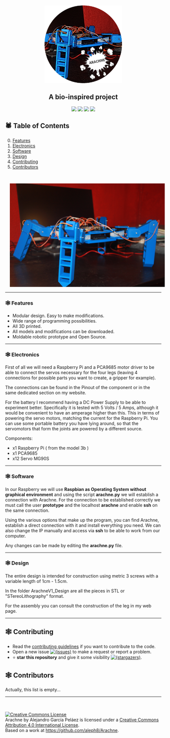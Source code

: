 
<p align="center"><a href="https://www.alejandrogp.com/laboratory/arachne"><img hspace="15" width="250" height="250" src="https://github.com/aleph8/aleph8/blob/main/logos/arachnelogo.png?raw=true"></a></p>

<h2 align="center"> A bio-inspired project </h2>

<p align="center"><img src="https://img.shields.io/badge/Python-00599C?style=flat-square&logo=python"> <img src="https://img.shields.io/badge/version-v1.0-informational?style=flat-square"/> <img src="https://img.shields.io/badge/project-documented-success?style=flat-square"/></a> <a href="LICENSE"><img src="https://img.shields.io/badge/license-Creative Commons 4.0-informational?style=flat-square"/></a></p>

## :spider: Table of Contents
0. [Features](#spider_web-features)
1. [Electronics](#spider_web-electronics)
2. [Software](#spider_web-software)
3. [Design](#spider_web-design)
4. [Contributing](#spider_web-contributing)
5. [Contributors](#spider_web-contributors)

<br><p align="center"><a href="/"><img hspace="15" width="500" src="arachne_picture.JPG?raw=true"></a></p>

***

### :spider_web: Features

+ Modular design. Easy to make modifications.
+ Wide range of programming possibilities.
+ All 3D printed.
+ All models and modifications can be downloaded.
+ Moldable robotic prototype and Open Source.

***

### :spider_web: Electronics 

First of all we will need a Raspberry Pi and a PCA9685 motor driver to be able to connect the servos necessary for the four legs (leaving 4 connections for possible parts you want to create, a gripper for example).

The connections can be found in the Pinout of the component or in the same dedicated section on my website.

For the battery I recommend having a DC Power Supply to be able to experiment better. Specifically it is tested with 5 Volts / 5 Amps, although it would be convenient to have an amperage higher than this. This in terms of powering the servo motors, matching the current for the Raspberry Pi. You can use some portable battery you have lying around, so that the servomotors that form the joints are powered by a different source.

Components:

+ x1 Raspberry Pi ( from the model 3b )
+ x1 PCA9685
+ x12 Servo MG90S

***

### :spider_web: Software

In our Raspberry we will use **Raspbian as Operating System without graphical environment** and using the script **arachne.py** we will establish a connection with Arachne. For the connection to be established correctly we must call the user **prototype** and the localhost **arachne** and enable **ssh** on the same connection.

Using the various options that make up the program, you can find Arachne, establish a direct connection with it and install everything you need. We can also change the IP manually and access via **ssh** to be able to work from our computer.

Any changes can be made by editing the **arachne.py** file.

***

### :spider_web: Design

The entire design is intended for construction using metric 3 screws with a variable length of 1cm - 1.5cm.

In the folder ArachneV1_Design are all the pieces in STL or "STereoLithography" format. 

For the assembly you can consult the construction of the leg in my web page.

***

## :spider_web: Contributing

- Read the [contributing guidelines](CONTRIBUTING.md) if you want to contribute to the code.
- Open a new issue [![(issues)](https://img.shields.io/github/issues/aleph8/Arachne?logo=github&style=social)](https://github.com/MiguelMJ/Arachne/issues/new) to make a request or report a problem.
- :star:  **star this repository** and give it some visibility [![(stargazers)](https://img.shields.io/github/stars/aleph8/Arachne?style=social)](https://github.com/aleph8/Arachne/stargazers).

## :spider_web: Contributors
Actually, this list is empty...

***

<br><br>
<a rel="license" href="http://creativecommons.org/licenses/by/4.0/"><img alt="Creative Commons License" style="border-width:0" src="https://i.creativecommons.org/l/by/4.0/88x31.png" /></a><br /><span xmlns:dct="http://purl.org/dc/terms/" property="dct:title">Arachne</span> by <span xmlns:cc="http://creativecommons.org/ns#" property="cc:attributionName">Alejandro García Peláez</span> is licensed under a <a rel="license" href="http://creativecommons.org/licenses/by/4.0/">Creative Commons Attribution 4.0 International License</a>.<br />Based on a work at <a xmlns:dct="http://purl.org/dc/terms/" href="https://github.com/aleph8/Arachne" rel="dct:source">https://github.com/aleph8/Arachne</a>.
